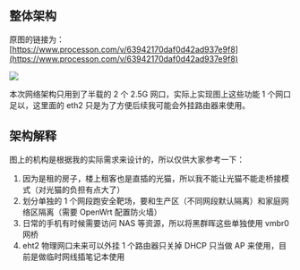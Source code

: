 ## 整体架构

原图的链接为：[https://www.processon.com/v/63942170daf0d42ad937e9f8](https://www.processon.com/v/63942170daf0d42ad937e9f8)

![](https://image.3001.net/images/20221211/16707423348607.png) 

本次网络架构只用到了半载的 2 个 2.5G 网口，实际上实现图上这些功能 1 个网口足以，这里面的 eth2 只是为了方便后续我可能会外挂路由器来使用。 

## 架构解释 

图上的机构是根据我的实际需求来设计的，所以仅供大家参考一下：

1. 因为是租的房子，楼上租客也是直插的光猫，所以我不能让光猫不能走桥接模式（对光猫的负担有点大了）
2. 划分单独的 1 个网段跑安全靶场，要和生产区（不同网段默认隔离）和家庭网络区隔离（需要 OpenWrt 配置防火墙）
3. 日常的手机有时候需要访问 NAS 等资源，所以将黑群晖这些单独使用 vmbr0 网桥
4. eht2 物理网口未来可以外挂 1 个路由器只关掉 DHCP 只当做 AP 来使用，目前是做临时网线插笔记本使用



